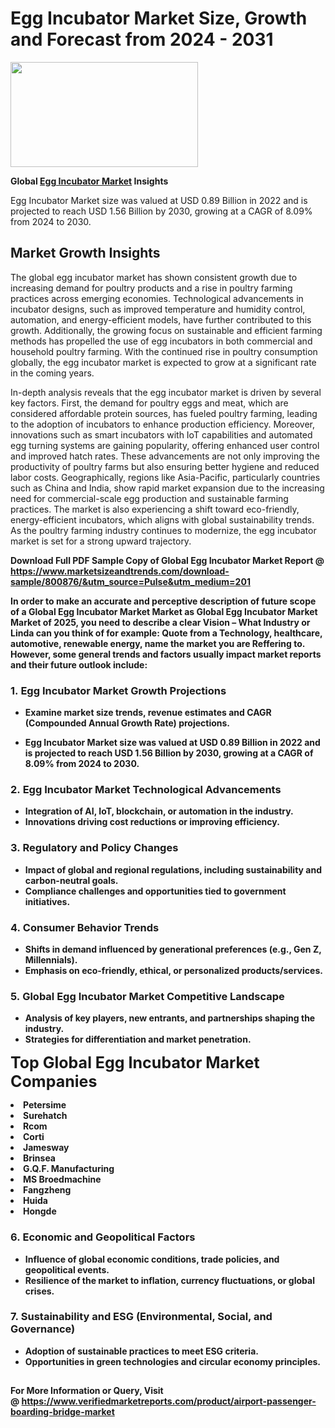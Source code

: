 <H1>Egg Incubator Market Size, Growth and Forecast from 2024 - 2031</H1><img class="aligncenter size-medium wp-image-584254" src="https://thirdeyenews.in/wp-content/uploads/2024/09/Global-Market-Research-300x168.jpeg" alt="" width="300" height="168" /><p><strong>Global&nbsp;<a href="https://www.marketsizeandtrends.com/download-sample/800876/&amp;utm_source=Pulse&amp;utm_medium=201">Egg Incubator Market</a> Insights</strong></p><p>Egg Incubator Market size was valued at USD 0.89 Billion in 2022 and is projected to reach USD 1.56 Billion by 2030, growing at a CAGR of 8.09% from 2024 to 2030.</p><p><h2>Market Growth Insights</h2> <p>The global egg incubator market has shown consistent growth due to increasing demand for poultry products and a rise in poultry farming practices across emerging economies. Technological advancements in incubator designs, such as improved temperature and humidity control, automation, and energy-efficient models, have further contributed to this growth. Additionally, the growing focus on sustainable and efficient farming methods has propelled the use of egg incubators in both commercial and household poultry farming. With the continued rise in poultry consumption globally, the egg incubator market is expected to grow at a significant rate in the coming years.</p> <p><strong></strong></p> <p>In-depth analysis reveals that the egg incubator market is driven by several key factors. First, the demand for poultry eggs and meat, which are considered affordable protein sources, has fueled poultry farming, leading to the adoption of incubators to enhance production efficiency. Moreover, innovations such as smart incubators with IoT capabilities and automated egg turning systems are gaining popularity, offering enhanced user control and improved hatch rates. These advancements are not only improving the productivity of poultry farms but also ensuring better hygiene and reduced labor costs. Geographically, regions like Asia-Pacific, particularly countries such as China and India, show rapid market expansion due to the increasing need for commercial-scale egg production and sustainable farming practices. The market is also experiencing a shift toward eco-friendly, energy-efficient incubators, which aligns with global sustainability trends. As the poultry farming industry continues to modernize, the egg incubator market is set for a strong upward trajectory.</p> <p><strong></p><p><span class=""><strong>Download Full PDF Sample Copy of Global Egg Incubator Market Report</strong> @ <a href="https://www.marketsizeandtrends.com/download-sample/800876/&amp;utm_source=Pulse&amp;utm_medium=201" target="_blank">https://www.marketsizeandtrends.com/download-sample/800876/&amp;utm_source=Pulse&amp;utm_medium=201</a></span></p><p>In order to make an accurate and perceptive description of future scope of a Global&nbsp;Egg Incubator Market Market as Global&nbsp;Egg Incubator Market Market of 2025, you need to describe a clear Vision &ndash; What Industry or Linda can you think of for example: Quote from a Technology, healthcare, automotive, renewable energy, name the market you are Reffering to. However, some general trends and factors usually impact market reports and their future outlook include:</p><h3>1.&nbsp;<strong>Egg Incubator Market Growth Projections</strong></h3><ul><li>Examine market size trends, revenue estimates and CAGR (Compounded Annual Growth Rate) projections.</li><li><p>Egg Incubator Market size was valued at USD 0.89 Billion in 2022 and is projected to reach USD 1.56 Billion by 2030, growing at a CAGR of 8.09% from 2024 to 2030.</p></li></ul><h3>2.&nbsp;<strong>Egg Incubator Market Technological Advancements</strong></h3><ul><li>Integration of AI, IoT, blockchain, or automation in the industry.</li><li>Innovations driving cost reductions or improving efficiency.</li></ul><h3>3.&nbsp;<strong>Regulatory and Policy Changes</strong></h3><ul><li>Impact of global and regional regulations, including sustainability and carbon-neutral goals.</li><li>Compliance challenges and opportunities tied to government initiatives.</li></ul><h3>4.&nbsp;<strong>Consumer Behavior Trends</strong></h3><ul><li>Shifts in demand influenced by generational preferences (e.g., Gen Z, Millennials).</li><li>Emphasis on eco-friendly, ethical, or personalized products/services.</li></ul><h3>5.&nbsp;<strong>Global Egg Incubator Market Competitive Landscape</strong></h3><ul><li>Analysis of key players, new entrants, and partnerships shaping the industry.</li><li>Strategies for differentiation and market penetration.</li></ul><p data-pm-slice="1 1 []"><span style="color: inherit; font-family: inherit; font-size: 25px;">Top Global Egg Incubator Market Companies</span></p><div class="" data-test-id=""><p><li>Petersime</li><li> Surehatch</li><li> Rcom</li><li> Corti</li><li> Jamesway</li><li> Brinsea</li><li> G.Q.F. Manufacturing</li><li> MS Broedmachine</li><li> Fangzheng</li><li> Huida</li><li> Hongde</li></p></div><h3>6.&nbsp;<strong>Economic and Geopolitical Factors</strong></h3><ul><li>Influence of global economic conditions, trade policies, and geopolitical events.</li><li>Resilience of the market to inflation, currency fluctuations, or global crises.</li></ul><h3>7.&nbsp;<strong>Sustainability and ESG (Environmental, Social, and Governance)</strong></h3><ul><li>Adoption of sustainable practices to meet ESG criteria.</li><li>Opportunities in green technologies and circular economy principles.</li></ul><h2><strong style="font-size: 14px;">For More Information or Query, Visit @&nbsp;</strong><a style="background-color: #ffffff; font-size: 14px;" href="https://www.marketsizeandtrends.com/report/egg-incubator-market/" target="_blank">https://www.verifiedmarketreports.com/product/airport-passenger-boarding-bridge-market</a></h2>
